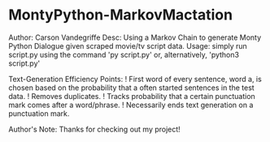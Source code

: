 # MontyPython-MarkovMactation

Author: Carson Vandegriffe
Desc: Using a Markov Chain to generate Monty Python Dialogue given scraped movie/tv script data.
Usage: simply run script.py using the command 'py script.py' or, alternatively, 'python3 script.py'

Text-Generation Efficiency Points:
! First word of every sentence, word a, is chosen based on the probability that a often started sentences in the test data.
! Removes duplicates.
! Tracks probability that a certain punctuation mark comes after a word/phrase.
! Necessarily ends text generation on a punctuation mark.

Author's Note: Thanks for checking out my project! 
